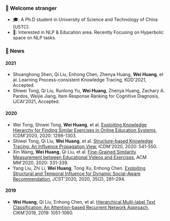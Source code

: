<!--
**RandolphVI/RandolphVI** is a ✨ _special_ ✨ repository because its `README.md` (this file) appears on your GitHub profile.

Here are some ideas to get you started:

- 🔭 I’m currently working on ...
- 🌱 I’m currently learning ...
- 👯 I’m looking to collaborate on ...
- 🤔 I’m looking for help with ...
- 💬 Ask me about ...
- 📫 How to reach me: ...
- 😄 Pronouns: ...
- ⚡ Fun fact: ...
-->

### 🍻 Welcome stranger
- 🎓: A Ph.D student in University of Science and Technology of China (USTC).
- 🎯: Interested in NLP & Education area. Recently Focusing on Hyperbolic space on NLP tasks.


### 🎉 News
#### 2021
- Shuanghong Shen, Qi Liu, Enhong Chen, Zhenya Huang, **Wei Huang**, et al. Learning Process-consistent Knowledge Tracing, KDD'2021, Accepted.
- Shiwei Tong, Qi Liu, Runlong Yu, **Wei Huang**, Zhenya Huang, Zachary A. Pardos, Weijie Jiang, Item Response Ranking for Cognitive Diagnosis, IJCAI'2021, Accepted.

#### 2020
- Wei Tong, Shiwei Tong, **Wei Huang**, et al. [Exploiting Knowledge Hierarchy for Finding Similar Exercises in Online Education Systems](https://ieeexplore.ieee.org/document/9338316), ICDM'2020, 2020: 1298-1303.
- Shiwei Tong, Qi Liu, **Wei Huang**, et al. [Structure-based Knowledge Tracing: An Influence Propagation View](https://ieeexplore.ieee.org/document/9338285), ICDM'2020, 2020: 541-550.
- Xin Wang, **Wei Huang**, Qi Liu, et al. [Fine-Grained Similarity Measurement between Educational Videos and Exercises](https://dl.acm.org/doi/10.1145/3394171.3413783), ACM MM'2020, 2020: 331-339.
- Yang Liu, Zhi Li, **Wei Huang**, Tong Xu, Enhong Chen. [Exploiting Structural and Temporal Influence for Dynamic Social-Aware Recommendation](https://link.springer.com/article/10.1007/s11390-020-9956-9), JCST'2020, 2020, 35(2), 281–294. 

#### 2019
- **Wei Huang**, Qi Liu, Enhong Chen, et al. [Hierarchical Multi-label Text Classification: An Attention-based Recurrent Network Approach](https://github.com/RandolphVI/Hierarchical-Multi-Label-Text-Classification), CIKM’2019, 2019: 1051-1060.

